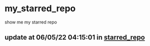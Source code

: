 # my_starred_repo
show me my starred repo

update at 06/05/22 04:15:01 in [starred_repo](./index.html)
---

